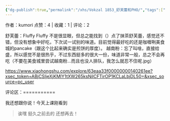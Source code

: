 ```yaml
---
{"dg-publish":true,"permalink":"/xhs/Vokzal 1853_舒芙蕾和PHO/","tags":["rednote","圣彼得堡"],"created":"2025-03-17T22:34:32.047+08:00","updated":"2025-03-19T21:51:12.011+08:00"}
---
```


作者：kumori
点赞：4   |   收藏：1   |   评论：2

舒芙蕾：Fluffy Fluffy 不是很显眼，但总之能找到（）点了抹茶舒芙蕾，感觉还不错，但没有想象中好吃，下次试一试别的味道。目前觉得最好吃的还是咖喱咧美食城的pancake（跟这个比起来确实是煎饼的厚度）。
越南粉：忘了叫啥，直接给盛，所以感觉不是很热乎，不过东西挺多的很大一份，味道非常一般，总之不会再吃（不要在美食城里尝试越南粉…而且也没人排队，我怎么就忍不住呢.jpg）

https://www.xiaohongshu.com/explore/63eaa33f00000000140261ee?xsec_token=ABjCSIjeXjKMlY1tXW265ksNilCFTirOP1KCLaLbjDL50=&xsec_source=pc_user

评论区：===========

我还想跟你说！今天上课刚看到

> 诶嘿 挺久之前去的 还想再去！